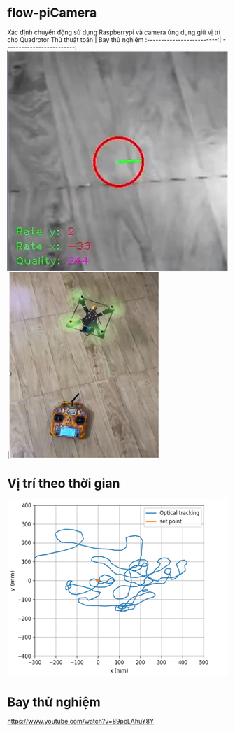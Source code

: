 # flow-piCamera
Xác định chuyển động sử dụng Raspberrypi và camera ứng dụng giữ vị trí cho
Quadrotor
Thử thuật toán              |  Bay thử nghiệm
:-------------------------:|:-------------------------:
![exampl](./Picture1.png)  |![exampl](./Picture2.png)
# Vị trí theo thời gian
![exampl](./Picture3.png)

# Bay thử nghiệm
https://www.youtube.com/watch?v=89pcLAhuY8Y

